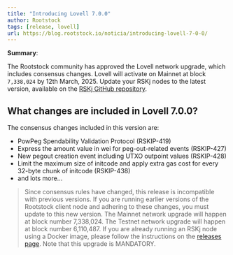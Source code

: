 ```yaml
---
title: "Introducing Lovell 7.0.0"
author: Rootstock
tags: [release, lovell]
url: https://blog.rootstock.io/noticia/introducing-lovell-7-0-0/
---
```


**Summary**: 

The Rootstock community has approved the Lovell network upgrade, which includes consensus changes. Lovell will activate on Mainnet at block `7,338,024` by 12th March, 2025. Update your RSKj nodes to the latest version, available on the [RSKj GitHub repository](https://blog.rootstock.io/noticia/introducing-lovell-7-0-0/).

## What changes are included in Lovell 7.0.0?

The consensus changes included in this version are:
- PowPeg Spendability Validation Protocol (RSKIP-419)
- Express the amount value in wei for peg-out-related events (RSKIP-427)
- New pegout creation event including UTXO outpoint values (RSKIP-428)
- Limit the maximum size of initcode and apply extra gas cost for every 32-byte chunk of initcode (RSKIP-438)
- and lots more...

> Since consensus rules have changed, this release is incompatible with previous versions. If you are running earlier versions of the Rootstock client node and adhering to these changes, you must update to this new version. The Mainnet network upgrade will happen at block number 7,338,024. The Testnet network upgrade will happen at block number 6,110,487. If you are already running an RSKj node using a Docker image, please follow the instructions on the [releases page](https://github.com/rsksmart/rskj/releases). Note that this upgrade is MANDATORY.